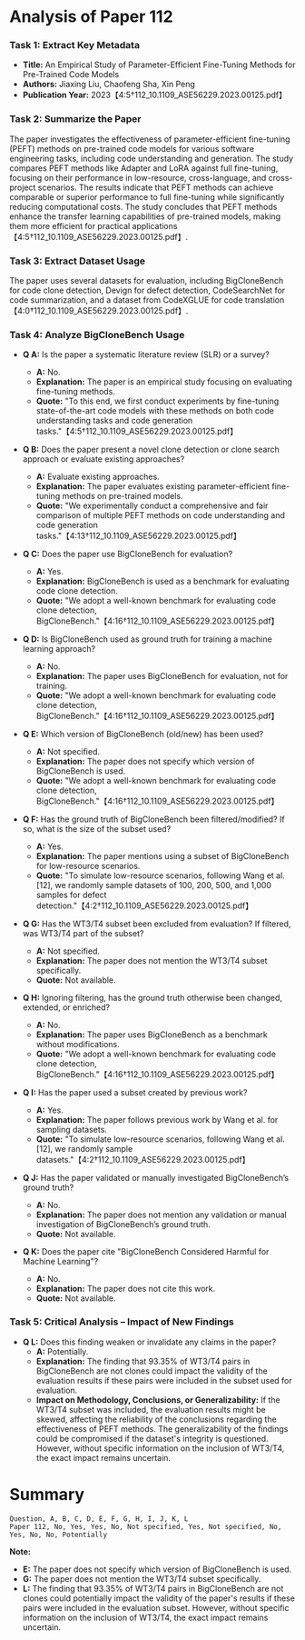 # Analysis of Paper 112

### Task 1: Extract Key Metadata

- **Title:** An Empirical Study of Parameter-Efficient Fine-Tuning Methods for Pre-Trained Code Models
- **Authors:** Jiaxing Liu, Chaofeng Sha, Xin Peng
- **Publication Year:** 2023【4:5†112_10.1109_ASE56229.2023.00125.pdf】

### Task 2: Summarize the Paper

The paper investigates the effectiveness of parameter-efficient fine-tuning (PEFT) methods on pre-trained code models for various software engineering tasks, including code understanding and generation. The study compares PEFT methods like Adapter and LoRA against full fine-tuning, focusing on their performance in low-resource, cross-language, and cross-project scenarios. The results indicate that PEFT methods can achieve comparable or superior performance to full fine-tuning while significantly reducing computational costs. The study concludes that PEFT methods enhance the transfer learning capabilities of pre-trained models, making them more efficient for practical applications【4:5†112_10.1109_ASE56229.2023.00125.pdf】.

### Task 3: Extract Dataset Usage

The paper uses several datasets for evaluation, including BigCloneBench for code clone detection, Devign for defect detection, CodeSearchNet for code summarization, and a dataset from CodeXGLUE for code translation【4:0†112_10.1109_ASE56229.2023.00125.pdf】.

### Task 4: Analyze BigCloneBench Usage

- **Q A:** Is the paper a systematic literature review (SLR) or a survey?
  - **A:** No.
  - **Explanation:** The paper is an empirical study focusing on evaluating fine-tuning methods.
  - **Quote:** "To this end, we first conduct experiments by fine-tuning state-of-the-art code models with these methods on both code understanding tasks and code generation tasks."【4:5†112_10.1109_ASE56229.2023.00125.pdf】

- **Q B:** Does the paper present a novel clone detection or clone search approach or evaluate existing approaches?
  - **A:** Evaluate existing approaches.
  - **Explanation:** The paper evaluates existing parameter-efficient fine-tuning methods on pre-trained models.
  - **Quote:** "We experimentally conduct a comprehensive and fair comparison of multiple PEFT methods on code understanding and code generation tasks."【4:13†112_10.1109_ASE56229.2023.00125.pdf】

- **Q C:** Does the paper use BigCloneBench for evaluation?
  - **A:** Yes.
  - **Explanation:** BigCloneBench is used as a benchmark for evaluating code clone detection.
  - **Quote:** "We adopt a well-known benchmark for evaluating code clone detection, BigCloneBench."【4:16†112_10.1109_ASE56229.2023.00125.pdf】

- **Q D:** Is BigCloneBench used as ground truth for training a machine learning approach?
  - **A:** No.
  - **Explanation:** The paper uses BigCloneBench for evaluation, not for training.
  - **Quote:** "We adopt a well-known benchmark for evaluating code clone detection, BigCloneBench."【4:16†112_10.1109_ASE56229.2023.00125.pdf】

- **Q E:** Which version of BigCloneBench (old/new) has been used?
  - **A:** Not specified.
  - **Explanation:** The paper does not specify which version of BigCloneBench is used.
  - **Quote:** "We adopt a well-known benchmark for evaluating code clone detection, BigCloneBench."【4:16†112_10.1109_ASE56229.2023.00125.pdf】

- **Q F:** Has the ground truth of BigCloneBench been filtered/modified? If so, what is the size of the subset used?
  - **A:** Yes.
  - **Explanation:** The paper mentions using a subset of BigCloneBench for low-resource scenarios.
  - **Quote:** "To simulate low-resource scenarios, following Wang et al. [12], we randomly sample datasets of 100, 200, 500, and 1,000 samples for defect detection."【4:2†112_10.1109_ASE56229.2023.00125.pdf】

- **Q G:** Has the WT3/T4 subset been excluded from evaluation? If filtered, was WT3/T4 part of the subset?
  - **A:** Not specified.
  - **Explanation:** The paper does not mention the WT3/T4 subset specifically.
  - **Quote:** Not available.

- **Q H:** Ignoring filtering, has the ground truth otherwise been changed, extended, or enriched?
  - **A:** No.
  - **Explanation:** The paper uses BigCloneBench as a benchmark without modifications.
  - **Quote:** "We adopt a well-known benchmark for evaluating code clone detection, BigCloneBench."【4:16†112_10.1109_ASE56229.2023.00125.pdf】

- **Q I:** Has the paper used a subset created by previous work?
  - **A:** Yes.
  - **Explanation:** The paper follows previous work by Wang et al. for sampling datasets.
  - **Quote:** "To simulate low-resource scenarios, following Wang et al. [12], we randomly sample datasets."【4:2†112_10.1109_ASE56229.2023.00125.pdf】

- **Q J:** Has the paper validated or manually investigated BigCloneBench’s ground truth?
  - **A:** No.
  - **Explanation:** The paper does not mention any validation or manual investigation of BigCloneBench’s ground truth.
  - **Quote:** Not available.

- **Q K:** Does the paper cite "BigCloneBench Considered Harmful for Machine Learning"?
  - **A:** No.
  - **Explanation:** The paper does not cite this work.
  - **Quote:** Not available.

### Task 5: Critical Analysis – Impact of New Findings

- **Q L:** Does this finding weaken or invalidate any claims in the paper?
  - **A:** Potentially.
  - **Explanation:** The finding that 93.35% of WT3/T4 pairs in BigCloneBench are not clones could impact the validity of the evaluation results if these pairs were included in the subset used for evaluation.
  - **Impact on Methodology, Conclusions, or Generalizability:** If the WT3/T4 subset was included, the evaluation results might be skewed, affecting the reliability of the conclusions regarding the effectiveness of PEFT methods. The generalizability of the findings could be compromised if the dataset's integrity is questioned. However, without specific information on the inclusion of WT3/T4, the exact impact remains uncertain.

# Summary

```plaintext
Question, A, B, C, D, E, F, G, H, I, J, K, L
Paper 112, No, Yes, Yes, No, Not specified, Yes, Not specified, No, Yes, No, No, Potentially
```

**Note:**  
- **E:** The paper does not specify which version of BigCloneBench is used.
- **G:** The paper does not mention the WT3/T4 subset specifically.
- **L:** The finding that 93.35% of WT3/T4 pairs in BigCloneBench are not clones could potentially impact the validity of the paper's results if these pairs were included in the evaluation subset. However, without specific information on the inclusion of WT3/T4, the exact impact remains uncertain.
